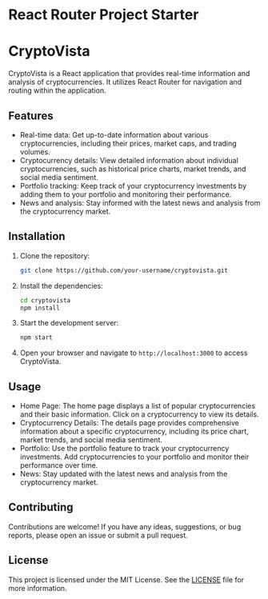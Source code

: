 # React Router Project Starter
# CryptoVista

CryptoVista is a React application that provides real-time information and analysis of cryptocurrencies. It utilizes React Router for navigation and routing within the application.

## Features

- Real-time data: Get up-to-date information about various cryptocurrencies, including their prices, market caps, and trading volumes.
- Cryptocurrency details: View detailed information about individual cryptocurrencies, such as historical price charts, market trends, and social media sentiment.
- Portfolio tracking: Keep track of your cryptocurrency investments by adding them to your portfolio and monitoring their performance.
- News and analysis: Stay informed with the latest news and analysis from the cryptocurrency market.

## Installation

1. Clone the repository:

    ```bash
    git clone https://github.com/your-username/cryptovista.git
    ```

2. Install the dependencies:

    ```bash
    cd cryptovista
    npm install
    ```

3. Start the development server:

    ```bash
    npm start
    ```

4. Open your browser and navigate to `http://localhost:3000` to access CryptoVista.

## Usage

- Home Page: The home page displays a list of popular cryptocurrencies and their basic information. Click on a cryptocurrency to view its details.
- Cryptocurrency Details: The details page provides comprehensive information about a specific cryptocurrency, including its price chart, market trends, and social media sentiment.
- Portfolio: Use the portfolio feature to track your cryptocurrency investments. Add cryptocurrencies to your portfolio and monitor their performance over time.
- News: Stay updated with the latest news and analysis from the cryptocurrency market.

## Contributing

Contributions are welcome! If you have any ideas, suggestions, or bug reports, please open an issue or submit a pull request.

## License

This project is licensed under the MIT License. See the [LICENSE](LICENSE) file for more information.